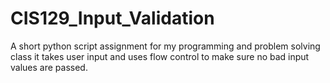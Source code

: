 # CIS129_Input_Validation
A short python script assignment for my programming and problem solving class it takes user input and uses flow control to make sure no bad input values are passed.
